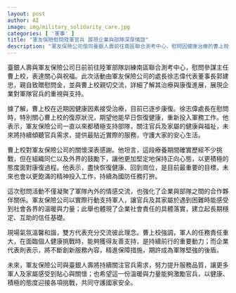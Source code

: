 ```yaml
---
layout: post
author: AI
image: img/military_solidarity_care.jpg
categories: [ '軍事' ]
title: "軍友保險慰問陸軍官兵 展現企業與部隊深厚情誼"
description: "軍友保險公司偕同臺銀人壽前往南區聯合測考中心，慰問因健康治療的曹上校，送上慰問金與深切關懷，並強調持續守護官兵及家屬福祉，深化軍隊與企業間夥伴合作，共同助力國防安全。"
---
```

臺銀人壽與軍友保險公司日前前往陸軍部隊訓練南區聯合測考中心，慰問參謀主任曹上校，表達關心與祝福。此次活動由軍友保險公司的處長徐志偉代表董事長郭建忠，親自致贈慰問金，並與曹上校親切交流，詳細了解其治療與康復進展，展現企業對軍隊官兵的重視與支持。

據了解，曹上校在近期因健康因素接受治療，目前已逐步康復。徐志偉處長在慰問時，特別關心曹上校的復原狀況，期望他能早日恢復健康，重新投入軍務工作。他表示，軍友保險公司一直以來都積極支持部隊，關注官兵及家屬的健康與福祉，未來將持續傾聽官兵需求，提供最貼近實際的服務，守護大家的安心生活。

曹上校對軍友保險公司的關懷深表感謝。他坦言，這段療養期間確實歷經不少挑戰，但在組織同仁以及外界的鼓勵下，讓他更加堅定地保持正向心態，以更積極的態度面對康復過程。他表示，盡快恢復健康、回到崗位，是目前最重要的目標，未來也會以更飽滿的精神投入工作，持續為國防任務打拚。

這次慰問活動不僅凝聚了軍隊內外的情感交流，也強化了企業與部隊之間的合作夥伴關係。軍友保險公司以實際行動支持軍人，讓官兵及其家屬於遇到困難時能感受到社會各界的溫暖與力量；此舉也體現了企業社會責任的具體落實，建立起長期穩定、互助的信任基礎。

現場氣氛溫馨和諧，雙方代表充分交流彼此理念。曹上校強調，軍人的任務責任重大，在面臨個人健康挑戰時，能夠獲得友善支持，是持續前行的重要動力；而企業代表則表示，將不斷創新服務內容，精進保障措施，期許成為軍隊堅強的後盾。

未來，軍友保險公司與臺銀人壽將持續關注官兵需求，努力提升服務品質，讓更多軍人及家屬感受到貼心與關懷；也希望這一份溫暖與力量能夠激勵官兵，以健康、積極的態度迎接各項挑戰，共同守護國家安全。